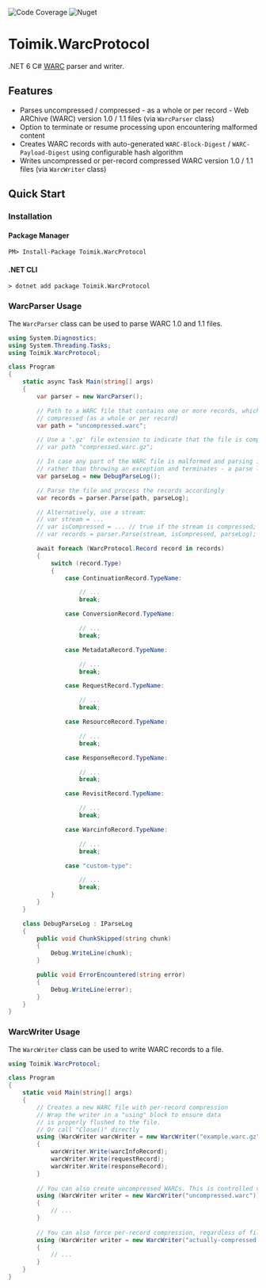 ![Code Coverage](https://img.shields.io/endpoint?url=https://gist.githubusercontent.com/nurhafiz/315596422731782085c250a859a3cc38/raw/WarcProtocol-coverage.json)
![Nuget](https://img.shields.io/nuget/v/Toimik.WarcProtocol)

# Toimik.WarcProtocol

.NET 6 C# [WARC](https://iipc.github.io/warc-specifications/specifications/warc-format/warc-1.1) parser and writer.

## Features

- Parses uncompressed / compressed - as a whole or per record - Web ARChive (WARC) version 1.0 / 1.1 files (via `WarcParser` class)
- Option to terminate or resume processing upon encountering malformed content
- Creates WARC records with auto-generated `WARC-Block-Digest` / `WARC-Payload-Digest` using configurable hash algorithm
- Writes uncompressed or per-record compressed WARC version 1.0 / 1.1 files (via `WarcWriter` class)

## Quick Start

### Installation

#### Package Manager

```command
PM> Install-Package Toimik.WarcProtocol
```

#### .NET CLI

```command
> dotnet add package Toimik.WarcProtocol
```

### WarcParser Usage

The `WarcParser` class can be used to parse WARC 1.0 and 1.1 files.

```c# 
using System.Diagnostics;
using System.Threading.Tasks;
using Toimik.WarcProtocol;

class Program
{
    static async Task Main(string[] args)
    {
        var parser = new WarcParser();

        // Path to a WARC file that contains one or more records, which may be uncompressed or
        // compressed (as a whole or per record)
        var path = "uncompressed.warc";

        // Use a '.gz' file extension to indicate that the file is compressed using GZip
        // var path "compressed.warc.gz";

        // In case any part of the WARC file is malformed and parsing is expected to resume -
        // rather than throwing an exception and terminates - a parse log is specified
        var parseLog = new DebugParseLog();

        // Parse the file and process the records accordingly
        var records = parser.Parse(path, parseLog);

        // Alternatively, use a stream:
        // var stream = ...
        // var isCompressed = ... // true if the stream is compressed; false otherwise
        // var records = parser.Parse(stream, isCompressed, parseLog);

        await foreach (WarcProtocol.Record record in records)
        {
            switch (record.Type)
            {
                case ContinuationRecord.TypeName:

                    // ...
                    break;

                case ConversionRecord.TypeName:

                    // ...
                    break;

                case MetadataRecord.TypeName:

                    // ...
                    break;

                case RequestRecord.TypeName:

                    // ...
                    break;

                case ResourceRecord.TypeName:

                    // ...
                    break;

                case ResponseRecord.TypeName:

                    // ...
                    break;

                case RevisitRecord.TypeName:

                    // ...
                    break;

                case WarcinfoRecord.TypeName:

                    // ...
                    break;

                case "custom-type":

                    // ...
                    break;
            }
        }
    }

    class DebugParseLog : IParseLog
    {
        public void ChunkSkipped(string chunk)
        {
            Debug.WriteLine(chunk);
        }

        public void ErrorEncountered(string error)
        {
            Debug.WriteLine(error);
        }
    }
}
```

### WarcWriter Usage

The `WarcWriter` class can be used to write WARC records to a file.

```c# 
using Toimik.WarcProtocol;

class Program
{
    static void Main(string[] args)
    {
        // Creates a new WARC file with per-record compression
        // Wrap the writer in a "using" block to ensure data
        // is properly flushed to the file.
        // Or call "Close()" directly
        using (WarcWriter warcWriter = new WarcWriter("example.warc.gz"))
        {
            warcWriter.Write(warcInfoRecord);
            warcWriter.Write(requestRecord);
            warcWriter.Write(responseRecord);
        }
        
        // You can also create uncompressed WARCs. This is controlled via the file extension.
        using (WarcWriter writer = new WarcWriter("uncompressed.warc"))
        {
            // ...
        }
        
        // You can also force per-record compression, regardless of file extension
        using (WarcWriter writer = new WarcWriter("actually-compressed.warc.whatever", true))
        {
            // ...
        }
    }
}
```

